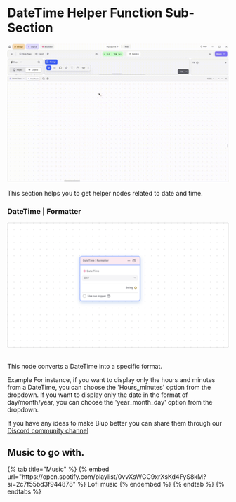 # DateTime Helper Function Sub-Section

![](../../../.gitbook/assets/helper-datetime.gif)

This section helps you to get helper nodes related to date and time.

### DateTime | Formatter

![](../../../.gitbook/assets/date-time-formatter.png)


\
This node converts a DateTime into a specific format.

Example
For instance, if you want to display only the hours and minutes from a DateTime, you can choose the 'Hours_minutes' option from the dropdown. If you want to display only the date in the format of day/month/year, you can choose the 'year_month_day' option from the dropdown.

If you have any ideas to make Blup better you can share them through our [Discord community channel ](https://discord.com/channels/940632966093234176/965313562425823303)

## Music to go with.
 
<div class="container">
  {% tab title="Music" %}
  {% embed url="https://open.spotify.com/playlist/0vvXsWCC9xrXsKd4FyS8kM?si=2c7f55bd3f944878" %}
  Lofi music
  {% endembed %}
  {% endtab %}
  {% endtabs %}
</div>
